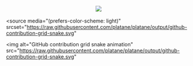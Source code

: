 <p align="center">
  <img src="https://count.getloli.com/@Frenzycore?name=My&theme=booru-yuyuyui" />
</p>

<picture>
  <source 
    media="(prefers-color-scheme: dark)" 
    srcset="https://raw.githubusercontent.com/platane/platane/output/github-contribution-grid-snake-dark.svg"
  >
  
  <source 
    media="(prefers-color-scheme: light)" 
    srcset="https://raw.githubusercontent.com/platane/platane/output/github-contribution-grid-snake.svg"
  >
  
  <img 
    alt="GitHub contribution grid snake animation" 
    src="https://raw.githubusercontent.com/platane/platane/output/github-contribution-grid-snake.svg"
  >
</picture>
